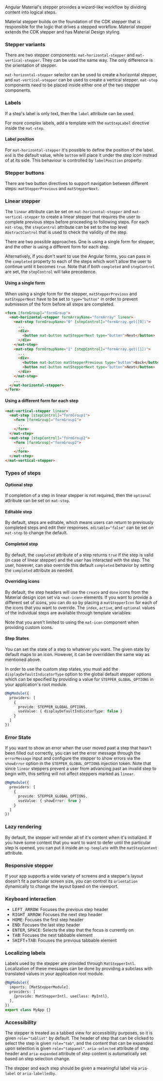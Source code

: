 Angular Material's stepper provides a wizard-like workflow by dividing content into logical steps.

Material stepper builds on the foundation of the CDK stepper that is responsible for the logic
that drives a stepped workflow. Material stepper extends the CDK stepper and has Material Design
styling.

### Stepper variants
There are two stepper components: `mat-horizontal-stepper` and `mat-vertical-stepper`. They
can be used the same way. The only difference is the orientation of stepper.

<!-- example(stepper-overview) -->

<!-- example(stepper-vertical) -->

`mat-horizontal-stepper` selector can be used to create a horizontal stepper, and
`mat-vertical-stepper` can be used to create a vertical stepper. `mat-step` components need to be
placed inside either one of the two stepper components.

### Labels
If a step's label is only text, then the `label` attribute can be used.
<!-- example({"example": "stepper-overview",
              "file": "stepper-overview-example.html",
              "region": "label"}) -->

For more complex labels, add a template with the `matStepLabel` directive inside the
`mat-step`.
<!-- example({"example": "stepper-editable",
              "file": "stepper-editable-example.html",
              "region": "step-label"}) -->

#### Label position
For `mat-horizontal-stepper` it's possible to define the position of the label. `end` is the
default value, while `bottom` will place it under the step icon instead of at its side.
This behaviour is controlled by `labelPosition` property.

<!-- example({"example": "stepper-label-position-bottom",
              "file": "stepper-label-position-bottom-example.html",
              "region": "label-position"}) -->

### Stepper buttons
There are two button directives to support navigation between different steps:
`matStepperPrevious` and `matStepperNext`.
<!-- example({"example": "stepper-label-position-bottom",
              "file": "stepper-label-position-bottom-example.html",
              "region": "buttons"}) -->

### Linear stepper
The `linear` attribute can be set on `mat-horizontal-stepper` and `mat-vertical-stepper` to create
a linear stepper that requires the user to complete previous steps before proceeding to following
steps. For each `mat-step`, the `stepControl` attribute can be set to the top level
`AbstractControl` that is used to check the validity of the step.

There are two possible approaches. One is using a single form for stepper, and the other is
using a different form for each step.

Alternatively, if you don't want to use the Angular forms, you can pass in the `completed` property
to each of the steps which won't allow the user to continue until it becomes `true`. Note that if
both `completed` and `stepControl` are set, the `stepControl` will take precedence.

#### Using a single form
When using a single form for the stepper, `matStepperPrevious` and `matStepperNext` have to be
set to `type="button"` in order to prevent submission of the form before all steps
are completed.

```html
<form [formGroup]="formGroup">
  <mat-horizontal-stepper formArrayName="formArray" linear>
    <mat-step formGroupName="0" [stepControl]="formArray.get([0])">
      ...
      <div>
        <button mat-button matStepperNext type="button">Next</button>
      </div>
    </mat-step>
    <mat-step formGroupName="1" [stepControl]="formArray.get([1])">
      ...
      <div>
        <button mat-button matStepperPrevious type="button">Back</button>
        <button mat-button matStepperNext type="button">Next</button>
      </div>
    </mat-step>
    ...
  </mat-horizontal-stepper>
</form>
```

#### Using a different form for each step
```html
<mat-vertical-stepper linear>
  <mat-step [stepControl]="formGroup1">
    <form [formGroup]="formGroup1">
      ...
    </form>
  </mat-step>
  <mat-step [stepControl]="formGroup2">
    <form [formGroup]="formGroup2">
      ...
    </form>
  </mat-step>
</mat-vertical-stepper>
```
### Types of steps

#### Optional step
If completion of a step in linear stepper is not required, then the `optional` attribute can be set
on `mat-step`.

<!-- example({"example": "stepper-optional",
              "file": "stepper-optional-example.html",
              "region": "optional"}) -->


#### Editable step
By default, steps are editable, which means users can return to previously completed steps and
edit their responses. `editable="false"` can be set on `mat-step` to change the default.

<!-- example({"example": "stepper-editable",
              "file": "stepper-editable-example.html",
              "region": "editable"}) -->

#### Completed step
By default, the `completed` attribute of a step returns `true` if the step is valid (in case of
linear stepper) and the user has interacted with the step. The user, however, can also override
this default `completed` behavior by setting the `completed` attribute as needed.

#### Overriding icons
By default, the step headers will use the `create` and `done` icons from the Material design icon
set via `<mat-icon>` elements. If you want to provide a different set of icons, you can do so
by placing a `matStepperIcon` for each of the icons that you want to override. The `index`,
`active`, and `optional` values of the individual steps are available through template variables:

<!-- example({"example": "stepper-states",
              "file": "stepper-states-example.html",
              "region": "override-icons"}) -->

Note that you aren't limited to using the `mat-icon` component when providing custom icons.

#### Step States
You can set the state of a step to whatever you want. The given state by default maps to an icon.
However, it can be overridden the same way as mentioned above.

<!-- example({"example": "stepper-states",
              "file": "stepper-states-example.html",
              "region": "states"}) -->

In order to use the custom step states, you must add the `displayDefaultIndicatorType` option to
the global default stepper options which can be specified by providing a value for
`STEPPER_GLOBAL_OPTIONS` in your application's root module.

```ts
@NgModule({
  providers: [
    {
      provide: STEPPER_GLOBAL_OPTIONS,
      useValue: { displayDefaultIndicatorType: false }
    }
  ]
})
```

<!-- example(stepper-states) -->

### Error State

If you want to show an error when the user moved past a step that hasn't been filled out correctly,
you can set the error message through the `errorMessage` input and configure the stepper to show
errors via the `showError` option in the `STEPPER_GLOBAL_OPTIONS` injection token. Note that since
`linear` steppers prevent a user from advancing past an invalid step to begin with, this setting
will not affect steppers marked as `linear`.

```ts
@NgModule({
  providers: [
    {
      provide: STEPPER_GLOBAL_OPTIONS,
      useValue: { showError: true }
    }
  ]
})
```

<!-- example(stepper-errors) -->

### Lazy rendering
By default, the stepper will render all of it's content when it's initialized. If you have some
content that you want to want to defer until the particular step is opened, you can put it inside
an `ng-template` with the `matStepContent` attribute.

<!-- example(stepper-lazy-content) -->

### Responsive stepper
If your app supports a wide variety of screens and a stepper's layout doesn't fit a particular
screen size, you can control its `orientation` dynamically to change the layout based on the
viewport.

<!-- example(stepper-responsive) -->

### Keyboard interaction
- <kbd>LEFT_ARROW</kbd>: Focuses the previous step header
- <kbd>RIGHT_ARROW</kbd>: Focuses the next step header
- <kbd>HOME</kbd>: Focuses the first step header
- <kbd>END</kbd>: Focuses the last step header
- <kbd>ENTER</kbd>, <kbd>SPACE</kbd>: Selects the step that the focus is currently on
- <kbd>TAB</kbd>: Focuses the next tabbable element
- <kbd>SHIFT</kbd>+<kbd>TAB</kbd>: Focuses the previous tabbable element

### Localizing labels
Labels used by the stepper are provided through `MatStepperIntl`. Localization of these messages
can be done by providing a subclass with translated values in your application root module.

```ts
@NgModule({
  imports: [MatStepperModule],
  providers: [
    {provide: MatStepperIntl, useClass: MyIntl},
  ],
})
export class MyApp {}
```

<!-- example(stepper-intl) -->

### Accessibility
The stepper is treated as a tabbed view for accessibility purposes, so it is given
`role="tablist"` by default. The header of step that can be clicked to select the step
is given `role="tab"`, and the content that can be expanded upon selection is given
`role="tabpanel"`. `aria-selected` attribute of step header and `aria-expanded` attribute of
step content is automatically set based on step selection change.

The stepper and each step should be given a meaningful label via `aria-label` or `aria-labelledby`.
